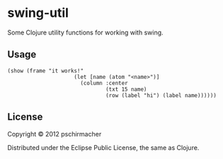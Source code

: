 # swing-util

Some Clojure utility functions for working with swing.

## Usage

	(show (frame "it works!"
	                     (let [name (atom "<name>")]
	                       (column :center
	                               (txt 15 name)
	                               (row (label "hi") (label name))))))

## License

Copyright © 2012 pschirmacher

Distributed under the Eclipse Public License, the same as Clojure.

